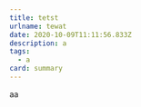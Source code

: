 ```yaml
---
title: tetst
urlname: tewat
date: 2020-10-09T11:11:56.833Z
description: a
tags:
  - a
card: summary
---
```

aa